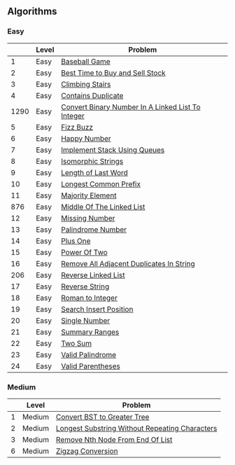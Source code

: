 ## Algorithms

### Easy
|      | Level  | Problem |
|------|--------|---------|
| 1    | Easy   | [Baseball Game](https://github.com/rdvnabay/LeetCode/blob/master/Algorithms/Solutions/Easy/BaseballGame.cs) |
| 2    | Easy   | [Best Time to Buy and Sell Stock](https://github.com/rdvnabay/LeetCode/blob/master/Algorithms/Solutions/Easy/BestTimeToBuyAndSellStock.cs) |
| 3    | Easy   | [Climbing Stairs](https://github.com/rdvnabay/LeetCode/blob/master/Algorithms/Solutions/Easy/ClimbingStairs.cs) |
| 4    | Easy   | [Contains Duplicate](https://github.com/rdvnabay/LeetCode/blob/master/Algorithms/Solutions/Easy/ContainsDuplicate.cs) |
| 1290 | Easy   | [Convert Binary Number In A Linked List To Integer](https://github.com/rdvnabay/LeetCode/blob/master/Algorithms/Solutions/Easy/ConvertBinaryNumberInALinkedListToInteger.cs) |
| 5    | Easy   | [Fizz Buzz](https://github.com/rdvnabay/LeetCode/blob/master/Algorithms/Solutions/Easy/FizzBuzz.cs) |
| 6    | Easy   | [Happy Number](https://github.com/rdvnabay/LeetCode/blob/master/Algorithms/Solutions/Easy/HappyNumber.cs) |
| 7    | Easy   | [Implement Stack Using Queues](https://github.com/rdvnabay/LeetCode/blob/master/Algorithms/Solutions/Easy/ImplementStackUsingQueues.cs) |
| 8    | Easy   | [Isomorphic Strings](https://github.com/rdvnabay/LeetCode/blob/master/Algorithms/Solutions/Easy/IsomorphicStrings.cs) |
| 9    | Easy   | [Length of Last Word](https://github.com/rdvnabay/LeetCode/blob/master/Algorithms/Solutions/Easy/LengthOfLastWord.cs) 
| 10   | Easy   | [Longest Common Prefix](https://github.com/rdvnabay/LeetCode/blob/master/Algorithms/Solutions/Easy/LongestCommonPrefix.cs) | 
| 11   | Easy   | [Majority Element](https://github.com/rdvnabay/LeetCode/blob/master/Algorithms/Solutions/Easy/MajorityElement.cs) |
| 876  | Easy   | [Middle Of The Linked List](https://github.com/rdvnabay/LeetCode/blob/master/Algorithms/Solutions/Easy/MiddleOfTheLinkedList.cs) |
| 12   | Easy   | [Missing Number](https://github.com/rdvnabay/LeetCode/blob/master/Algorithms/Solutions/Easy/MissingNumber.cs) | 
| 13   | Easy   | [Palindrome Number](https://github.com/rdvnabay/LeetCode/blob/master/Algorithms/Solutions/Easy/PalindromeNumber.cs) | 
| 14   | Easy   | [Plus One](https://github.com/rdvnabay/LeetCode/blob/master/Algorithms/Solutions/Easy/PlusOne.cs) |
| 15   | Easy   | [Power Of Two](https://github.com/rdvnabay/LeetCode/blob/master/Algorithms/Solutions/Easy/PowerOfTwo.cs) |
| 16   | Easy   | [Remove All Adjacent Duplicates In String](https://github.com/rdvnabay/LeetCode/blob/master/Algorithms/Solutions/Easy/RemoveAllAdjacentDuplicatesInString.cs) |
| 206  | Easy   | [Reverse Linked List](https://github.com/rdvnabay/LeetCode/blob/master/Algorithms/Solutions/Easy/ReverseLinkedList.cs) |
| 17   | Easy   | [Reverse String](https://github.com/rdvnabay/LeetCode/blob/master/Algorithms/Solutions/Easy/ReverseString.cs) |
| 18   | Easy   | [Roman to Integer](https://github.com/rdvnabay/LeetCode/blob/master/Algorithms/Solutions/Easy/RomanToInteger.cs) |
| 19   | Easy   | [Search Insert Position](https://github.com/rdvnabay/LeetCode/blob/master/Algorithms/Solutions/Easy/SearchInsertPosition.cs) |
| 20   | Easy   | [Single Number](https://github.com/rdvnabay/LeetCode/blob/master/Algorithms/Solutions/Easy/SingleNumber.cs) |
| 21   | Easy   | [Summary Ranges](https://github.com/rdvnabay/LeetCode/blob/master/Algorithms/Solutions/Easy/SummaryRanges.cs) |
| 22   | Easy   | [Two Sum](https://github.com/rdvnabay/LeetCode/blob/master/Algorithms/Solutions/Easy/TwoSum.cs) | 
| 23   | Easy   | [Valid Palindrome](https://github.com/rdvnabay/LeetCode/blob/master/Algorithms/Solutions/Easy/ValidPalindrome.cs) |
| 24   | Easy   | [Valid Parentheses](https://github.com/rdvnabay/LeetCode/blob/master/Algorithms/Solutions/Easy/ValidParentheses.cs) |



### Medium
|     | Level  | Problem |
|-----|--------|---------|
| 1   | Medium | [Convert BST to Greater Tree](https://github.com/rdvnabay/LeetCode/blob/master/Algorithms/Solutions/Medium/ConvertBSTToGreaterTree.cs) |
| 2   | Medium | [Longest Substring Without Repeating Characters](https://github.com/rdvnabay/LeetCode/blob/master/Algorithms/Solutions/Medium/LongestSubstringWithoutRepeatingCharacters.cs) |
| 3   | Medium | [Remove Nth Node From End Of List](https://github.com/rdvnabay/LeetCode/blob/master/Algorithms/Solutions/Medium/RemoveNthNodeFromEndOfList.cs) |  
| 6   | Medium | [Zigzag Conversion](https://github.com/rdvnabay/LeetCode/blob/master/Algorithms/Solutions/Medium/ZigzagConversion.cs) |  



